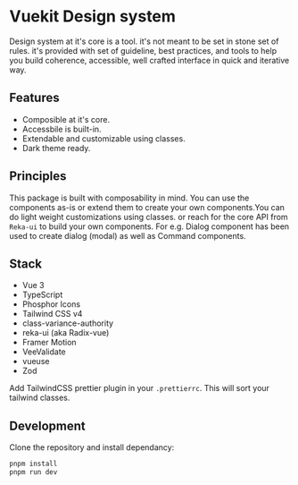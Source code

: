 # Vuekit Design system

Design system at it's core is a tool. it's not meant to be set in stone set of rules. it's provided with set of guideline, best practices, and tools to help you build coherence, accessible, well crafted interface in quick and iterative way.

## Features

- Composible at it's core.
- Accessbile is built-in.
- Extendable and customizable using classes.
- Dark theme ready.

## Principles

This package is built with composability in mind. You can use the components as-is or extend them to create your own components.You can do light weight customizations using classes. or reach for the core API from `Reka-ui` to build your own components.
For e.g. Dialog component has been used to create dialog (modal) as well as Command components.

## Stack

- Vue 3
- TypeScript
- Phosphor Icons
- Tailwind CSS v4
- class-variance-authority
- reka-ui (aka Radix-vue)
- Framer Motion
- VeeValidate
- vueuse
- Zod

Add TailwindCSS prettier plugin in your `.prettierrc`. This will sort your tailwind classes.

## Development

Clone the repository and install dependancy:

```bash
pnpm install
pnpm run dev
```
